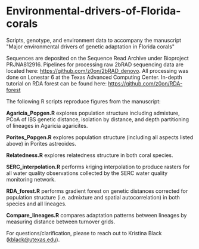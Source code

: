 # Environmental-drivers-of-Florida-corals
Scripts, genotype, and environment data to accompany the manuscript "Major environmental drivers of genetic adaptation in Florida corals"


Sequences are deposited on the Sequence Read Archive under Bioproject PRJNA812916. Pipelines for processing raw 2bRAD sequencing data are located here: https://github.com/z0on/2bRAD_denovo. All processing was done on Lonestar 6 at the Texas Advanced Computing Center.
In-depth tutorial on RDA forest can be found here: https://github.com/z0on/RDA-forest




The following R scripts reproduce figures from the manuscript:

**Agaricia_Popgen.R** explores population structure including admixture, PCoA of IBS genetic distance, isolation by distance, and depth partitioning of lineages in Agaricia agaricites.

**Porites_Popgen.R** explores population structure (including all aspects listed above) in Porites astreoides.

**Relatedness.R** explores relatedness structure in both coral species.

**SERC_interpolation.R** performs kriging interpolation to produce rasters for all water quality observations collected by the SERC water quality monitoring network.

**RDA_forest.R** performs gradient forest on genetic distances corrected for population structure (i.e. admixture and spatial autocorrelation) in both species and all lineages.

**Compare_lineages.R** compares adaptation patterns between lineages by measuring distance between turnover grids.





For questions/clarification, please to reach out to Kristina Black (kblack@utexas.edu).
